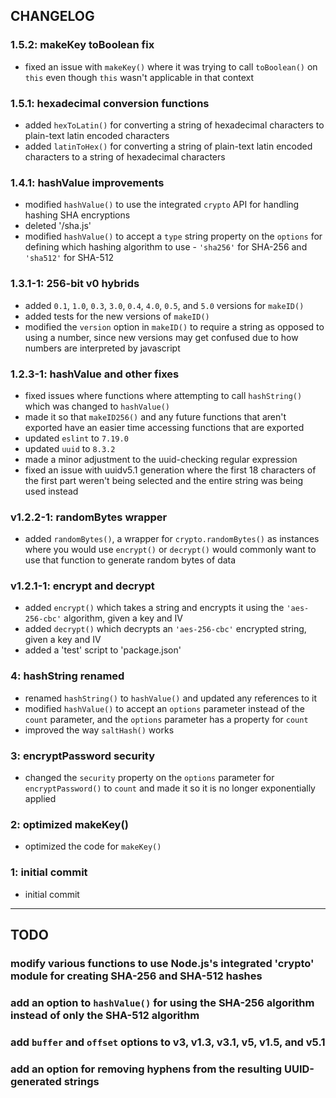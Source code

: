 ## CHANGELOG

### 1.5.2: makeKey toBoolean fix
- fixed an issue with `makeKey()` where it was trying to call `toBoolean()` on `this` even though `this` wasn't applicable in that context

### 1.5.1: hexadecimal conversion functions
- added `hexToLatin()` for converting a string of hexadecimal characters to plain-text latin encoded characters
- added `latinToHex()` for converting a string of plain-text latin encoded characters to a string of hexadecimal characters

### 1.4.1: hashValue improvements
- modified `hashValue()` to use the integrated `crypto` API for handling hashing SHA encryptions
- deleted '/sha.js'
- modified `hashValue()` to accept a `type` string property on the `options` for defining which hashing algorithm to use - `'sha256'` for SHA-256 and `'sha512'` for SHA-512

### 1.3.1-1: 256-bit v0 hybrids
- added `0.1`, `1.0`, `0.3`, `3.0`, `0.4`, `4.0`, `0.5`, and `5.0` versions for `makeID()`
- added tests for the new versions of `makeID()`
- modified the `version` option in `makeID()` to require a string as opposed to using a number, since new versions may get confused due to how numbers are interpreted by javascript

### 1.2.3-1: hashValue and other fixes
- fixed issues where functions where attempting to call `hashString()` which was changed to `hashValue()`
- made it so that `makeID256()` and any future functions that aren't exported have an easier time accessing functions that are exported
- updated `eslint` to `7.19.0`
- updated `uuid` to `8.3.2`
- made a minor adjustment to the uuid-checking regular expression
- fixed an issue with uuidv5.1 generation where the first 18 characters of the first part weren't being selected and the entire string was being used instead

### v1.2.2-1: randomBytes wrapper
- added `randomBytes()`, a wrapper for `crypto.randomBytes()` as instances where you would use `encrypt()` or `decrypt()` would commonly want to use that function to generate random bytes of data

### v1.2.1-1: encrypt and decrypt
- added `encrypt()` which takes a string and encrypts it using the `'aes-256-cbc'` algorithm, given a key and IV
- added `decrypt()` which decrypts an `'aes-256-cbc'` encrypted string, given a key and IV
- added a 'test' script to 'package.json'

### 4: hashString renamed
- renamed `hashString()` to `hashValue()` and updated any references to it
- modified `hashValue()` to accept an `options` parameter instead of the `count` parameter, and the `options` parameter has a property for `count`
- improved the way `saltHash()` works

### 3: encryptPassword security
- changed the `security` property on the `options` parameter for `encryptPassword()` to `count` and made it so it is no longer exponentially applied

### 2: optimized makeKey()
- optimized the code for `makeKey()`

### 1: initial commit
- initial commit

---

## TODO

### modify various functions to use Node.js's integrated 'crypto' module for creating SHA-256 and SHA-512 hashes

### add an option to `hashValue()` for using the SHA-256 algorithm instead of only the SHA-512 algorithm

### add `buffer` and `offset` options to v3, v1.3, v3.1, v5, v1.5, and v5.1

### add an option for removing hyphens from the resulting UUID-generated strings
